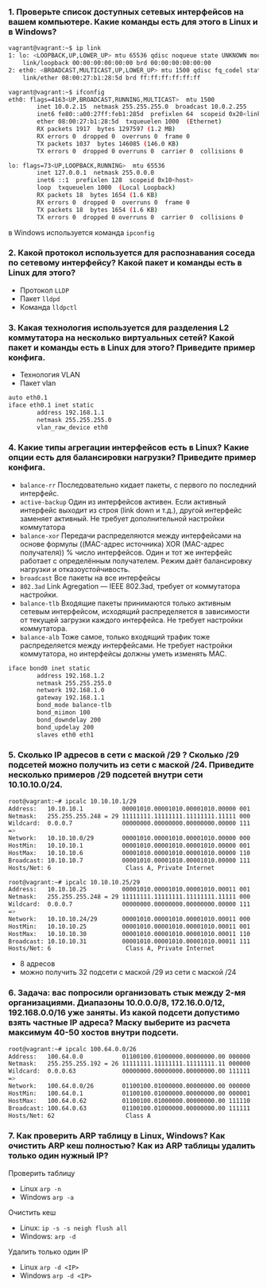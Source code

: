 ### 1. Проверьте список доступных сетевых интерфейсов на вашем компьютере. Какие команды есть для этого в Linux и в Windows?
```sh
vagrant@vagrant:~$ ip link
1: lo: <LOOPBACK,UP,LOWER_UP> mtu 65536 qdisc noqueue state UNKNOWN mode DEFAULT group default qlen 1000
    link/loopback 00:00:00:00:00:00 brd 00:00:00:00:00:00
2: eth0: <BROADCAST,MULTICAST,UP,LOWER_UP> mtu 1500 qdisc fq_codel state UP mode DEFAULT group default qlen 1000
    link/ether 08:00:27:b1:28:5d brd ff:ff:ff:ff:ff:ff
```
```sh
vagrant@vagrant:~$ ifconfig
eth0: flags=4163<UP,BROADCAST,RUNNING,MULTICAST>  mtu 1500
        inet 10.0.2.15  netmask 255.255.255.0  broadcast 10.0.2.255
        inet6 fe80::a00:27ff:feb1:285d  prefixlen 64  scopeid 0x20<link>
        ether 08:00:27:b1:28:5d  txqueuelen 1000  (Ethernet)
        RX packets 1917  bytes 1297597 (1.2 MB)
        RX errors 0  dropped 0  overruns 0  frame 0
        TX packets 1037  bytes 146085 (146.0 KB)
        TX errors 0  dropped 0 overruns 0  carrier 0  collisions 0

lo: flags=73<UP,LOOPBACK,RUNNING>  mtu 65536
        inet 127.0.0.1  netmask 255.0.0.0
        inet6 ::1  prefixlen 128  scopeid 0x10<host>
        loop  txqueuelen 1000  (Local Loopback)
        RX packets 18  bytes 1654 (1.6 KB)
        RX errors 0  dropped 0  overruns 0  frame 0
        TX packets 18  bytes 1654 (1.6 KB)
        TX errors 0  dropped 0 overruns 0  carrier 0  collisions 0
```
в Windows используется команда `ipconfig`
### 2. Какой протокол используется для распознавания соседа по сетевому интерфейсу? Какой пакет и команды есть в Linux для этого?
- Протокол `LLDP`
- Пакет `lldpd`
- Команда `lldpctl`
### 3. Какая технология используется для разделения L2 коммутатора на несколько виртуальных сетей? Какой пакет и команды есть в Linux для этого? Приведите пример конфига.
- Технология VLAN 
- Пакет vlan
```sh
auto eth0.1
iface eth0.1 inet static
        address 192.168.1.1
        netmask 255.255.255.0
        vlan_raw_device eth0
```
### 4. Какие типы агрегации интерфейсов есть в Linux? Какие опции есть для балансировки нагрузки? Приведите пример конфига.
- `balance-rr`
Последовательно кидает пакеты, с первого по последний интерфейс.
- `active-backup`
Один из интерфейсов активен. Если активный интерфейс выходит из строя (link down и т.д.), другой интерфейс заменяет активный. Не требует дополнительной настройки коммутатора
- `balance-xor`
Передачи распределяются между интерфейсами на основе формулы ((MAC-адрес источника) XOR (MAC-адрес получателя)) % число интерфейсов. Один и тот же интерфейс работает с определённым получателем. Режим даёт балансировку нагрузки и отказоустойчивость.
- `broadcast`
Все пакеты на все интерфейсы
- `802.3ad`
Link Agregation — IEEE 802.3ad, требует от коммутатора настройки.
- `balance-tlb`
Входящие пакеты принимаются только активным сетевым интерфейсом, исходящий распределяется в зависимости от текущей загрузки каждого интерфейса. Не требует настройки коммутатора.
- `balance-alb`
Тоже самое, только входящий трафик тоже распределяется между интерфейсами. Не требует настройки коммутатора, но интерфейсы должны уметь изменять MAC.
```sh
iface bond0 inet static
        address 192.168.1.2
        netmask 255.255.255.0
        network 192.168.1.0
        gateway 192.168.1.1
        bond_mode balance-tlb
        bond_miimon 100
        bond_downdelay 200
        bond_updelay 200
        slaves eth0 eth1
```

### 5. Сколько IP адресов в сети с маской /29 ? Сколько /29 подсетей можно получить из сети с маской /24. Приведите несколько примеров /29 подсетей внутри сети 10.10.10.0/24.
```sh
root@vagrant:~# ipcalc 10.10.10.1/29
Address:   10.10.10.1           00001010.00001010.00001010.00000 001
Netmask:   255.255.255.248 = 29 11111111.11111111.11111111.11111 000
Wildcard:  0.0.0.7              00000000.00000000.00000000.00000 111
=>
Network:   10.10.10.0/29        00001010.00001010.00001010.00000 000
HostMin:   10.10.10.1           00001010.00001010.00001010.00000 001
HostMax:   10.10.10.6           00001010.00001010.00001010.00000 110
Broadcast: 10.10.10.7           00001010.00001010.00001010.00000 111
Hosts/Net: 6                     Class A, Private Internet

root@vagrant:~# ipcalc 10.10.10.25/29
Address:   10.10.10.25          00001010.00001010.00001010.00011 001
Netmask:   255.255.255.248 = 29 11111111.11111111.11111111.11111 000
Wildcard:  0.0.0.7              00000000.00000000.00000000.00000 111
=>
Network:   10.10.10.24/29       00001010.00001010.00001010.00011 000
HostMin:   10.10.10.25          00001010.00001010.00001010.00011 001
HostMax:   10.10.10.30          00001010.00001010.00001010.00011 110
Broadcast: 10.10.10.31          00001010.00001010.00001010.00011 111
Hosts/Net: 6                     Class A, Private Internet
```
- 8 адресов
- можно получить 32 подсети с маской /29 из сети с маской /24
### 6. Задача: вас попросили организовать стык между 2-мя организациями. Диапазоны 10.0.0.0/8, 172.16.0.0/12, 192.168.0.0/16 уже заняты. Из какой подсети допустимо взять частные IP адреса? Маску выберите из расчета максимум 40-50 хостов внутри подсети.
```sh
root@vagrant:~# ipcalc 100.64.0.0/26
Address:   100.64.0.0           01100100.01000000.00000000.00 000000
Netmask:   255.255.255.192 = 26 11111111.11111111.11111111.11 000000
Wildcard:  0.0.0.63             00000000.00000000.00000000.00 111111
=>
Network:   100.64.0.0/26        01100100.01000000.00000000.00 000000
HostMin:   100.64.0.1           01100100.01000000.00000000.00 000001
HostMax:   100.64.0.62          01100100.01000000.00000000.00 111110
Broadcast: 100.64.0.63          01100100.01000000.00000000.00 111111
Hosts/Net: 62                    Class A
```
### 7. Как проверить ARP таблицу в Linux, Windows? Как очистить ARP кеш полностью? Как из ARP таблицы удалить только один нужный IP?

Проверить таблицу
- Linux `arp -n`
- Windows `arp -a`

Очистить кеш
- Linux: `ip -s -s neigh flush all`
- Windows: `arp -d`

Удалить только один IP
- Linux `arp -d <IP>`
- Windows `arp -d <IP>`

